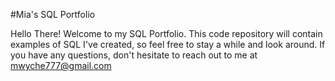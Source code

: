 #Mia's SQL Portfolio

Hello There! Welcome to my SQL Portfolio. This code repository will contain examples of SQL I've created, so feel free to stay a while and look around. If you have any questions, don't hesitate to reach out to me at mwyche777@gmail.com

